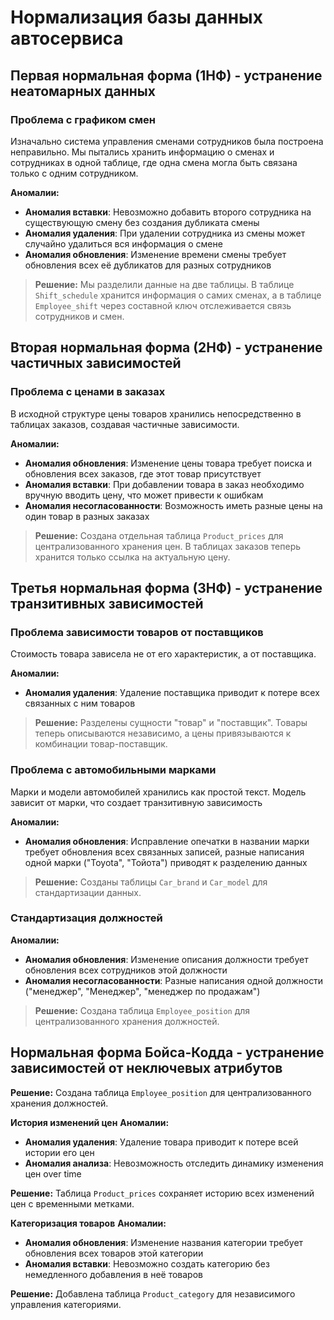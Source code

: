 # Нормализация базы данных автосервиса

## Первая нормальная форма (1НФ) - устранение неатомарных данных

### Проблема с графиком смен
Изначально система управления сменами сотрудников была построена неправильно. Мы пытались хранить информацию о сменах и сотрудниках в одной таблице, где одна смена могла быть связана только с одним сотрудником.

**Аномалии:**
- **Аномалия вставки**: Невозможно добавить второго сотрудника на существующую смену без создания дубликата смены
- **Аномалия удаления**: При удалении сотрудника из смены может случайно удалиться вся информация о смене
- **Аномалия обновления**: Изменение времени смены требует обновления всех её дубликатов для разных сотрудников

> **Решение:**
Мы разделили данные на две таблицы. В таблице `Shift_schedule` хранится информация о самих сменах, а в таблице `Employee_shift` через составной ключ отслеживается связь сотрудников и смен.

## Вторая нормальная форма (2НФ) - устранение частичных зависимостей

### Проблема с ценами в заказах
В исходной структуре цены товаров хранились непосредственно в таблицах заказов, создавая частичные зависимости.

**Аномалии:**
- **Аномалия обновления**: Изменение цены товара требует поиска и обновления всех заказов, где этот товар присутствует
- **Аномалия вставки**: При добавлении товара в заказ необходимо вручную вводить цену, что может привести к ошибкам
- **Аномалия несогласованности**: Возможность иметь разные цены на один товар в разных заказах

> **Решение:**
Создана отдельная таблица `Product_prices` для централизованного хранения цен. В таблицах заказов теперь хранится только ссылка на актуальную цену.

## Третья нормальная форма (3НФ) - устранение транзитивных зависимостей

### Проблема зависимости товаров от поставщиков
Стоимость товара зависела не от его характеристик, а от поставщика.

**Аномалии:**
- **Аномалия удаления**: Удаление поставщика приводит к потере всех связанных с ним товаров

> **Решение:**
Разделены сущности "товар" и "поставщик". Товары теперь описываются независимо, а цены привязываются к комбинации товар-поставщик.

### Проблема с автомобильными марками
Марки и модели автомобилей хранились как простой текст. Модель зависит от марки, что создает транзитивную зависимость

**Аномалии:**
- **Аномалия обновления**: Исправление опечатки в названии марки требует обновления всех связанных записей, разные написания одной марки ("Toyota", "Тойота") приводят к разделению данных

> **Решение:**
Созданы таблицы `Car_brand` и `Car_model` для стандартизации данных.

### Стандартизация должностей
**Аномалии:**
- **Аномалия обновления**: Изменение описания должности требует обновления всех сотрудников этой должности
- **Аномалия несогласованности**: Разные написания одной должности ("менеджер", "Менеджер", "менеджер по продажам")

> **Решение:**
Создана таблица `Employee_position` для централизованного хранения должностей.

## Нормальная форма Бойса-Кодда - устранение зависимостей от неключевых атрибутов




**Решение:**
Создана таблица `Employee_position` для централизованного хранения должностей.

**История изменений цен**
**Аномалии:**
- **Аномалия удаления**: Удаление товара приводит к потере всей истории его цен
- **Аномалия анализа**: Невозможность отследить динамику изменения цен over time

**Решение:**
Таблица `Product_prices` сохраняет историю всех изменений цен с временными метками.

**Категоризация товаров**
**Аномалии:**
- **Аномалия обновления**: Изменение названия категории требует обновления всех товаров этой категории
- **Аномалия вставки**: Невозможно создать категорию без немедленного добавления в неё товаров

**Решение:**
Добавлена таблица `Product_category` для независимого управления категориями.


